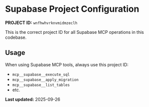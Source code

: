 # Supabase Project Configuration

**PROJECT ID:** `wnfhwhvrknvmidmzeclh`

This is the correct project ID for all Supabase MCP operations in this codebase.

## Usage
When using Supabase MCP tools, always use this project ID:
- `mcp__supabase__execute_sql`
- `mcp__supabase__apply_migration`
- `mcp__supabase__list_tables`
- etc.

**Last updated:** 2025-09-26